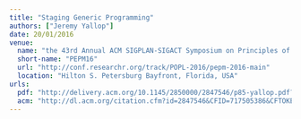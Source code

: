 ```yaml
---
title: "Staging Generic Programming"
authors: ["Jeremy Yallop"]
date: 20/01/2016
venue:
  name: "the 43rd Annual ACM SIGPLAN-SIGACT Symposium on Principles of Programming Languages"
  short-name: "PEPM16"
  url: "http://conf.researchr.org/track/POPL-2016/pepm-2016-main"
  location: "Hilton S. Petersburg Bayfront, Florida, USA"
urls:
  pdf: "http://delivery.acm.org/10.1145/2850000/2847546/p85-yallop.pdf?ip=51.7.169.156&id=2847546&acc=OPENTOC&key=4D4702B0C3E38B35%2E4D4702B0C3E38B35%2E4D4702B0C3E38B35%2E9F04A3A78F7D3B8D&CFID=717505386&CFTOKEN=48168963&__acm__=1484833616_d08a2ca64b29c43a3e1fdbb49b9b9f76"
  acm: "http://dl.acm.org/citation.cfm?id=2847546&CFID=717505386&CFTOKEN=48168963"
---
```

